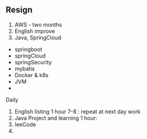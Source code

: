 ## Resign

1. AWS - two months
2. English improve 
3. Java, SpringCloud
 - springboot
 - springCloud
 - springSecurity
 - mybatis
 - Docker & k8s
 - JVM
 - 

Daily
1. English listing 1 hour 7-8 : repeat at next day work
2. Java Project and learning 1 hour: 
3. leeCode 
4. 